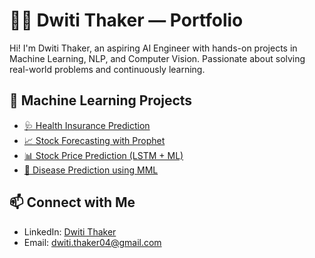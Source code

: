 # 👩‍💻 Dwiti Thaker — Portfolio

Hi! I'm Dwiti Thaker, an aspiring AI Engineer with hands-on projects in Machine Learning, NLP, and Computer Vision. Passionate about solving real-world problems and continuously learning.

## 🚀 Machine Learning Projects
- [🩺 Health Insurance Prediction](https://github.com/DwitiThaker/health_insurance_prediction)
- [📈 Stock Forecasting with Prophet](https://github.com/DwitiThaker/stock_forecasting_prophet)
- [📊 Stock Price Prediction (LSTM + ML)](https://github.com/DwitiThaker/stock_price_prediction_ml_lstm)
- [🦠 Disease Prediction using MML](https://github.com/DwitiThaker/disease_prediction_mml)


## 📫 Connect with Me
- LinkedIn: [Dwiti Thaker](https://www.linkedin.com/in/dwiti-thaker-a36358236/)
- Email: dwiti.thaker04@gmail.com



<!--
**DwitiThaker/DwitiThaker** is a ✨ _special_ ✨ repository because its `README.md` (this file) appears on your GitHub profile.

Here are some ideas to get you started:

- 🔭 I’m currently working on ...
- 🌱 I’m currently learning ...
- 👯 I’m looking to collaborate on ...
- 🤔 I’m looking for help with ...
- 💬 Ask me about ...
- 📫 How to reach me: ...
- 😄 Pronouns: ...
- ⚡ Fun fact: ...
-->
